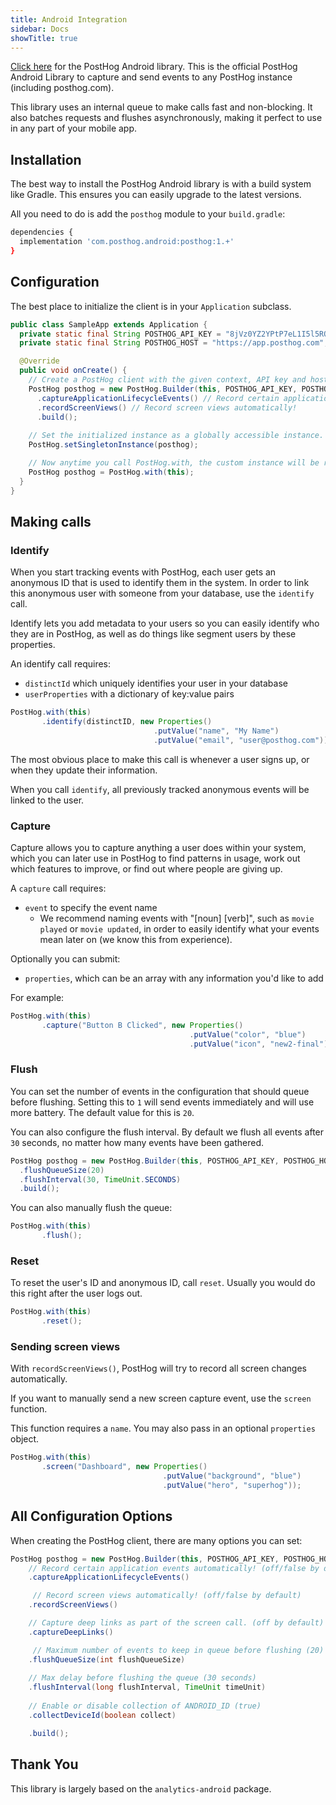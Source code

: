 ```yaml
---
title: Android Integration
sidebar: Docs
showTitle: true
---
```


[Click here](https://github.com/PostHog/posthog-android) for the PostHog Android library. This is the official PostHog Android Library 
to capture and send events to any PostHog instance (including posthog.com).

This library uses an internal queue to make calls fast and non-blocking. It also batches requests and flushes asynchronously, 
making it perfect to use in any part of your mobile app.

## Installation

The best way to install the PostHog Android library is with a build system like 
Gradle. This ensures you can easily upgrade to the latest versions. 

All you need to do is add the `posthog` module to your `build.gradle`:

```bash
dependencies {
  implementation 'com.posthog.android:posthog:1.+'
}
```

## Configuration

The best place to initialize the client is in your `Application` subclass.

```java
public class SampleApp extends Application {
  private static final String POSTHOG_API_KEY = "8jVz0YZ2YPtP7eL1I5l5RQIp-WcuFeD3pZO8c0YDMx4";
  private static final String POSTHOG_HOST = "https://app.posthog.com";

  @Override
  public void onCreate() {
    // Create a PostHog client with the given context, API key and host.
    PostHog posthog = new PostHog.Builder(this, POSTHOG_API_KEY, POSTHOG_HOST)
      .captureApplicationLifecycleEvents() // Record certain application events automatically!
      .recordScreenViews() // Record screen views automatically!
      .build();
    
    // Set the initialized instance as a globally accessible instance.
    PostHog.setSingletonInstance(posthog);

    // Now anytime you call PostHog.with, the custom instance will be returned.
    PostHog posthog = PostHog.with(this);
  }
}
```

## Making calls

### Identify

When you start tracking events with PostHog, each user gets an anonymous ID that is used to identify them in the system.
In order to link this anonymous user with someone from your database, use the `identify` call. 

Identify lets you add metadata to your users so you can easily identify who they are in PostHog, as well as do things 
like segment users by these properties.

An identify call requires:

* `distinctId` which uniquely identifies your user in your database
* `userProperties` with a dictionary of key:value pairs

```java
PostHog.with(this)
       .identify(distinctID, new Properties()
                                .putValue("name", "My Name")
                                .putValue("email", "user@posthog.com"));
```

The most obvious place to make this call is whenever a user signs up, or when they update their information.

When you call `identify`, all previously tracked anonymous events will be linked to the user.

### Capture

Capture allows you to capture anything a user does within your system, which you can later use in PostHog to find 
patterns in usage, work out which features to improve, or find out where people are giving up.

A `capture` call requires:

* `event` to specify the event name
  * We recommend naming events with "[noun] [verb]", such as `movie played` or `movie updated`, in order to easily identify what your events mean later on (we know this from experience).

Optionally you can submit:

* `properties`, which can be an array with any information you'd like to add

For example:

```java
PostHog.with(this)
       .capture("Button B Clicked", new Properties()
                                        .putValue("color", "blue")
                                        .putValue("icon", "new2-final"));
```

### Flush

You can set the number of events in the configuration that should queue before flushing. 
Setting this to `1` will send events immediately and will use more battery. The default value for this is `20`.

You can also configure the flush interval. By default we flush all events after `30` seconds,
no matter how many events have been gathered.

```java
PostHog posthog = new PostHog.Builder(this, POSTHOG_API_KEY, POSTHOG_HOST)
  .flushQueueSize(20)
  .flushInterval(30, TimeUnit.SECONDS)
  .build();

```

You can also manually flush the queue:

```java
PostHog.with(this)
       .flush();
```

### Reset

To reset the user's ID and anonymous ID, call `reset`. Usually you would do this right after the user logs out.

```java
PostHog.with(this)
       .reset();
```

### Sending screen views

With `recordScreenViews()`, PostHog will try to record all screen changes automatically.

If you want to manually send a new screen capture event, use the `screen` function.

This function requires a `name`. You may also pass in an optional `properties` object.

```java
PostHog.with(this)
       .screen("Dashboard", new Properties()
                                  .putValue("background", "blue")
                                  .putValue("hero", "superhog"));

```

## All Configuration Options

When creating the PostHog client, there are many options you can set:

```java
PostHog posthog = new PostHog.Builder(this, POSTHOG_API_KEY, POSTHOG_HOST)
    // Record certain application events automatically! (off/false by default)
    .captureApplicationLifecycleEvents()

     // Record screen views automatically! (off/false by default)
    .recordScreenViews()

    // Capture deep links as part of the screen call. (off by default)
    .captureDeepLinks()

     // Maximum number of events to keep in queue before flushing (20)
    .flushQueueSize(int flushQueueSize)
 
    // Max delay before flushing the queue (30 seconds)
    .flushInterval(long flushInterval, TimeUnit timeUnit)
 
    // Enable or disable collection of ANDROID_ID (true)
    .collectDeviceId(boolean collect) 

    .build();
```

## Thank You

This library is largely based on the `analytics-android` package.
